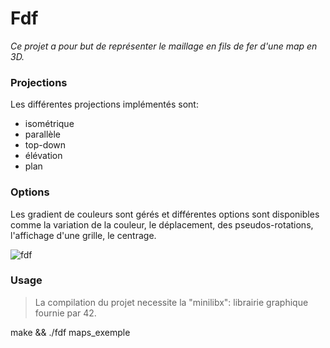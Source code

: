 # Fdf
*Ce projet a pour but de représenter le maillage en fils de fer d'une map en 3D.*

### Projections
Les différentes projections implémentés sont:
* isométrique
* parallèle
* top-down
* élévation
* plan

### Options
Les gradient de couleurs sont gérés et différentes options sont disponibles comme la variation de la couleur,
le déplacement, des pseudos-rotations, l'affichage d'une grille, le centrage.

![fdf](https://user-images.githubusercontent.com/40762210/68598163-8de28d00-049e-11ea-9638-fe12b08fc437.png)

### Usage
> La compilation du projet necessite la "minilibx": librairie graphique fournie par 42.

make && ./fdf maps_exemple
